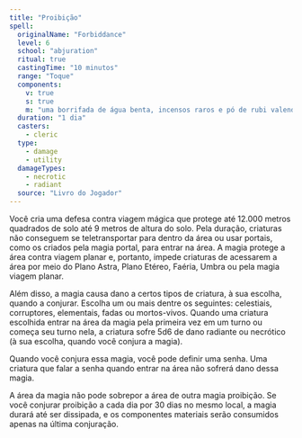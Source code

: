 ```yaml
---
title: "Proibição"
spell:
  originalName: "Forbiddance"
  level: 6
  school: "abjuration"
  ritual: true
  castingTime: "10 minutos"
  range: "Toque"
  components:
    v: true
    s: true
    m: "uma borrifada de água benta, incensos raros e pó de rubi valendo, no mínimo, 1.000 po"
  duration: "1 dia"
  casters:
    - cleric
  type:
    - damage
    - utility
  damageTypes:
    - necrotic
    - radiant
  source: "Livro do Jogador"
---
```


Você cria uma defesa contra viagem mágica que protege até 12.000 metros quadrados de solo até 9 metros de altura do solo. Pela duração, criaturas não conseguem se teletransportar para dentro da área ou usar portais, como os criados pela magia portal, para entrar na área. A magia protege a área contra viagem planar e, portanto, impede criaturas de acessarem a área por meio do Plano Astra, Plano Etéreo, Faéria, Umbra ou pela magia viagem planar.

Além disso, a magia causa dano a certos tipos de criatura, à sua escolha, quando a conjurar. Escolha um ou mais dentre os seguintes: celestiais, corruptores, elementais, fadas ou mortos-vivos. Quando uma criatura escolhida entrar na área da magia pela primeira vez em um turno ou começa seu turno nela, a criatura sofre 5d6 de dano radiante ou necrótico (à sua escolha, quando você conjura a magia).

Quando você conjura essa magia, você pode definir uma senha. Uma criatura que falar a senha quando entrar na área não sofrerá dano dessa magia.

A área da magia não pode sobrepor a área de outra magia proibição. Se você conjurar proibição a cada dia por 30 dias no mesmo local, a magia durará até ser dissipada, e os componentes materiais serão consumidos apenas na última conjuração.
